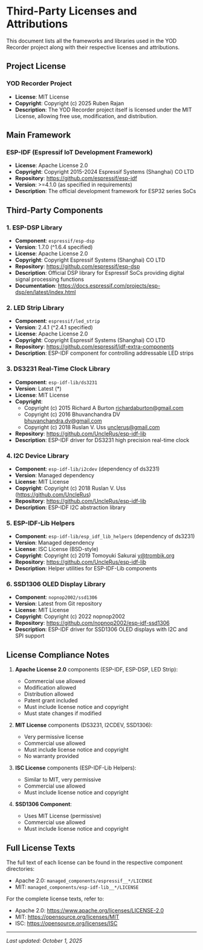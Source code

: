 # Third-Party Licenses and Attributions

This document lists all the frameworks and libraries used in the YOD Recorder project along with their respective licenses and attributions.

## Project License

### YOD Recorder Project
- **License**: MIT License
- **Copyright**: Copyright (c) 2025 Ruben Rajan
- **Description**: The YOD Recorder project itself is licensed under the MIT License, allowing free use, modification, and distribution.

## Main Framework

### ESP-IDF (Espressif IoT Development Framework)
- **License**: Apache License 2.0
- **Copyright**: Copyright 2015-2024 Espressif Systems (Shanghai) CO LTD
- **Repository**: https://github.com/espressif/esp-idf
- **Version**: >=4.1.0 (as specified in requirements)
- **Description**: The official development framework for ESP32 series SoCs

## Third-Party Components

### 1. ESP-DSP Library
- **Component**: `espressif/esp-dsp`
- **Version**: 1.7.0 (^1.6.4 specified)
- **License**: Apache License 2.0
- **Copyright**: Copyright Espressif Systems (Shanghai) CO LTD
- **Repository**: https://github.com/espressif/esp-dsp
- **Description**: Official DSP library for Espressif SoCs providing digital signal processing functions
- **Documentation**: https://docs.espressif.com/projects/esp-dsp/en/latest/index.html

### 2. LED Strip Library
- **Component**: `espressif/led_strip`
- **Version**: 2.4.1 (^2.4.1 specified)
- **License**: Apache License 2.0
- **Copyright**: Copyright Espressif Systems (Shanghai) CO LTD
- **Repository**: https://github.com/espressif/idf-extra-components
- **Description**: ESP-IDF component for controlling addressable LED strips

### 3. DS3231 Real-Time Clock Library
- **Component**: `esp-idf-lib/ds3231`
- **Version**: Latest (*)
- **License**: MIT License
- **Copyright**: 
  - Copyright (c) 2015 Richard A Burton <richardaburton@gmail.com>
  - Copyright (c) 2016 Bhuvanchandra DV <bhuvanchandra.dv@gmail.com>
  - Copyright (c) 2018 Ruslan V. Uss <unclerus@gmail.com>
- **Repository**: https://github.com/UncleRus/esp-idf-lib
- **Description**: ESP-IDF driver for DS3231 high precision real-time clock

### 4. I2C Device Library
- **Component**: `esp-idf-lib/i2cdev` (dependency of ds3231)
- **Version**: Managed dependency
- **License**: MIT License
- **Copyright**: Copyright (c) 2018 Ruslan V. Uss (https://github.com/UncleRus)
- **Repository**: https://github.com/UncleRus/esp-idf-lib
- **Description**: ESP-IDF I2C abstraction library

### 5. ESP-IDF-Lib Helpers
- **Component**: `esp-idf-lib/esp_idf_lib_helpers` (dependency of ds3231)
- **Version**: Managed dependency
- **License**: ISC License (BSD-style)
- **Copyright**: Copyright (c) 2019 Tomoyuki Sakurai <y@trombik.org>
- **Repository**: https://github.com/UncleRus/esp-idf-lib
- **Description**: Helper utilities for ESP-IDF-Lib components

### 6. SSD1306 OLED Display Library
- **Component**: `nopnop2002/ssd1306`
- **Version**: Latest from Git repository
- **License**: MIT License
- **Copyright**: Copyright (c) 2022 nopnop2002
- **Repository**: https://github.com/nopnop2002/esp-idf-ssd1306
- **Description**: ESP-IDF driver for SSD1306 OLED displays with I2C and SPI support



## License Compliance Notes

1. **Apache License 2.0** components (ESP-IDF, ESP-DSP, LED Strip):
   - Commercial use allowed
   - Modification allowed
   - Distribution allowed
   - Patent grant included
   - Must include license notice and copyright
   - Must state changes if modified

2. **MIT License** components (DS3231, I2CDEV, SSD1306):
   - Very permissive license
   - Commercial use allowed
   - Must include license notice and copyright
   - No warranty provided

3. **ISC License** components (ESP-IDF-Lib Helpers):
   - Similar to MIT, very permissive
   - Commercial use allowed
   - Must include license notice and copyright

4. **SSD1306 Component**:
   - Uses MIT License (permissive)
   - Commercial use allowed
   - Must include license notice and copyright


## Full License Texts

The full text of each license can be found in the respective component directories:
- Apache 2.0: `managed_components/espressif__*/LICENSE`
- MIT: `managed_components/esp-idf-lib__*/LICENSE`

For the complete license texts, refer to:
- Apache 2.0: https://www.apache.org/licenses/LICENSE-2.0
- MIT: https://opensource.org/licenses/MIT
- ISC: https://opensource.org/licenses/ISC

---
*Last updated: October 1, 2025*